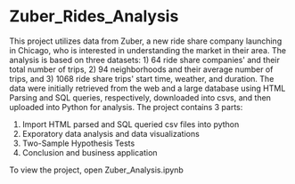 # Zuber_Rides_Analysis

This project utilizes data from Zuber, a new ride share company launching in Chicago, who is interested in understanding the market in their area. The analysis is based on three datasets: 1) 64 ride share companies' and their total number of trips, 2) 94 neighborhoods and their average number of trips, and 3) 1068 ride share trips' start time, weather, and duration. The data were initially retrieved from the web and a large database using HTML Parsing and SQL queries, respectively, downloaded into csvs, and then uploaded into Python for analysis. The project contains 3 parts: 

1. Import HTML parsed and SQL queried csv files into python
2. Exporatory data analysis and data visualizations
3. Two-Sample Hypothesis Tests
4. Conclusion and business application

To view the project, open Zuber_Analysis.ipynb
